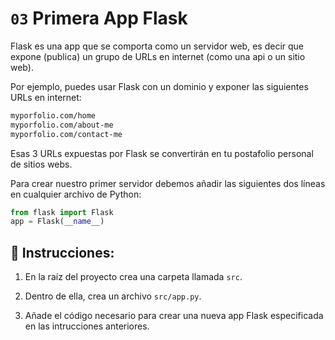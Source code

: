 # `03` Primera App Flask

Flask es una app que se comporta como un servidor web, es decir que expone (publica) un grupo de URLs en internet (como una api o un sitio web).

Por ejemplo, puedes usar Flask con un dominio y exponer las siguientes URLs en internet:

```txt
myporfolio.com/home
myporfolio.com/about-me
myporfolio.com/contact-me
```

Esas 3 URLs expuestas por Flask se convertirán en tu postafolio personal de sitios webs.

Para crear nuestro primer servidor debemos añadir las siguientes dos líneas en cualquier archivo de Python:


```python
from flask import Flask
app = Flask(__name__)
```
## 📝 Instrucciones:

1. En la raíz del proyecto crea una carpeta llamada `src`.

2. Dentro de ella, crea un archivo `src/app.py`. 

3. Añade el código necesario para crear una nueva app Flask especificada en las intrucciones anteriores.

 
